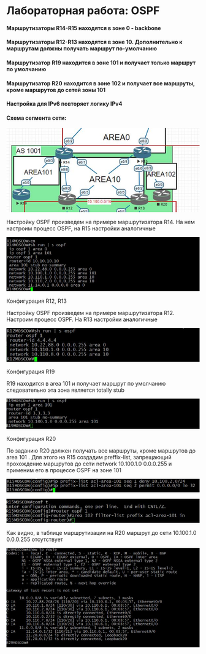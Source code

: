
# Лабораторная работа: OSPF



#### Маршрутизаторы R14-R15 находятся в зоне 0 - backbone
#### Маршрутизаторы R12-R13 находятся в зоне 10. Дополнительно к маршрутам должны получать маршрут по-умолчанию
#### Маршрутизатор R19 находится в зоне 101 и получает только маршрут по умолчанию
#### Маршрутизатор R20 находится в зоне 102 и получает все маршруты, кроме маршрутов до сетей зоны 101
#### Настройка для IPv6 повторяет логику IPv4

#### Схема сегмента сети:

![alt text](https://github.com/Eliminir/OTUS-LABS-PROF/blob/main/LAB6/1.JPG)


Настройку OSPF произведем на примере маршрутизатора R14. На нем настроим процесс OSPF, на R15 настройки аналогичные

![alt text](https://github.com/Eliminir/OTUS-LABS-PROF/blob/main/LAB6/2.JPG)

Конфигурация R12, R13

Настройку OSPF произведем на примере маршрутизатора R12. Настроим процесс OSPF. На R13 настройки аналогичные

![alt text](https://github.com/Eliminir/OTUS-LABS-PROF/blob/main/LAB6/3.JPG)

Конфигурация R19

R19 находится в area 101 и получает маршрут по умолчанию следовательно эта зона является totally stub

![alt text](https://github.com/Eliminir/OTUS-LABS-PROF/blob/main/LAB6/4.JPG)

Конфигурация R20

По заданию R20 должен получать все маршруты, кроме маршрутов до area 101 . Для этого на R15 создадим preffix-list, запрещающий прохождение маршрутов до сети network 10.100.1.0 0.0.0.255 и применим его в процессе OSPF на зоне 101


![alt text](https://github.com/Eliminir/OTUS-LABS-PROF/blob/main/LAB6/5.JPG)

![alt text](https://github.com/Eliminir/OTUS-LABS-PROF/blob/main/LAB6/6.JPG)

Как видно, в таблице маршрутизации на R20 маршрут до сети 10.100.1.0 0.0.0.255 отсутствует

![alt text](https://github.com/Eliminir/OTUS-LABS-PROF/blob/main/LAB6/7.JPG)


